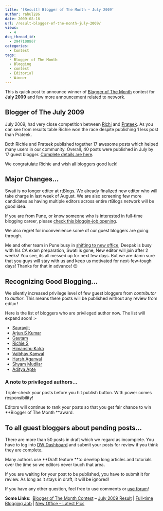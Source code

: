 ```yaml
---
title: '[Result] Blogger of The Month – July 2009'
author: rahul286
date: 2009-08-16
url: /result-blogger-of-the-month-july-2009/
views:
  - 4
dsq_thread_id:
  - 2947100867
categories:
  - Contest
tags:
  - Blogger of The Month
  - Blogging
  - contest
  - Editorial
  - Winner
---
```

This is quick post to announce winner of <a href="http://rtblogs.com/blogger-of-the-month/" onclick="_gaq.push(['_trackEvent', 'outbound-article', 'http://rtblogs.com/blogger-of-the-month/', 'Blogger of The Month']);" >Blogger of The Month</a> contest for **July 2009** and few more announcement related to network.

## Blogger of The July 2009

July 2009, had very close competition between [Richi][1] and [Prateek][2]. As you can see from results table Richie won the race despite publishing 1 less post than Prateek.

Both Richie and Prateek published together 17 awesome posts which helped many users in our community. Overall, 40 posts were published in July by 17 guest blogger. <a href="http://spreadsheets.google.com/pub?key=tRKFo20GpGBF1PJuWvuGohA&output=html" onclick="_gaq.push(['_trackEvent', 'outbound-article', 'http://spreadsheets.google.com/pub?key=tRKFo20GpGBF1PJuWvuGohA&output=html', 'Complete details are here']);" >Complete details are here</a>.

We congratulate Richie and wish all bloggers good luck!

## Major Changes&#8230;

Swati is no longer editor at rtBlogs. We already finalized new editor who will take charge in last week of August. We are also screening few more candidates as having multiple editors across entire rtBlogs network will be good idea.

If you are from Pune, or know someone who is interested in full-time blogging career, please <a href="http://rtcamp.com/careers/view-09-ft-be-01/" onclick="_gaq.push(['_trackEvent', 'outbound-article', 'http://rtcamp.com/careers/view-09-ft-be-01/', 'check this bloggin-job opening']);" >check this bloggin-job opening</a>.

We also regret for inconvenience some of our guest bloggers are going through.

Me and other team in Pune busy in <a href="http://blog.rtcamp.com/2009/08/13/our-still-under-construction-office…/" onclick="_gaq.push(['_trackEvent', 'outbound-article', 'http://blog.rtcamp.com/2009/08/13/our-still-under-construction-office…/', 'shifting to new office']);" >shifting to new office</a>, Deepak is busy with his CA exam preparation, Swati is gone, New editor will join after 2 weeks! You see, its all messed up for next few days. But we are damn sure that you guys will stay with us and keep us motivated for next-few-tough days! Thanks for that in advance! 😉

## Recognizing Good Blogging&#8230;

We silently increased privilege level of few guest bloggers from *contributor* to *author*. This means there posts will be published without any review from editor!

Here is the list of bloggers who are privileged author now. The list will expand soon! <img src="http://devilsworkshop.org/wp-includes/images/smilies/simple-smile.png" alt=":-)" class="wp-smiley" style="height: 1em; max-height: 1em;" />

  * [Sauravjit][3]
  * [Arjun S Kumar][4]
  * [Gautam][5]
  * [Richie S][6]
  * [Himanshu Kalra][7]
  * [Vaibhav Kanwal][8]
  * [Harsh Agarwal][9]
  * [Shyam Mudliar][10]
  * [Aditya Apte][11]

### A note to privileged authors&#8230;

Triple-check your posts before you hit publish button. With power comes responsibility!

Editors will continue to rank your posts so that you get fair chance to win **Blogger of The Month **award.

## To all guest bloggers about pending posts&#8230;

There are more than 50 posts in draft which we regard as incomplete. You have to log into [DW Dashboard][12] and submit your posts for review if you think they are complete.

Many authors use **Draft feature **to develop long articles and tutorials over the time so we editors never touch that area.

If you are waiting for your post to be published, you have to submit it for review. As long as it stays in draft, it will be ignored!

If you have any other question, feel free to use comments or [use forum][13]!

**Some Links**:  <a href="http://rtblogs.com/blogger-of-the-month/" onclick="_gaq.push(['_trackEvent', 'outbound-article', 'http://rtblogs.com/blogger-of-the-month/', 'Blogger of The Month Contest']);" >Blogger of The Month Contest</a> &#8211; <a href="http://spreadsheets.google.com/pub?key=tRKFo20GpGBF1PJuWvuGohA&amp;output=html" onclick="_gaq.push(['_trackEvent', 'outbound-article', 'http://spreadsheets.google.com/pub?key=tRKFo20GpGBF1PJuWvuGohA&output=html', 'July 2009 Result']);" >July 2009 Result</a> | <a href="http://rtcamp.com/careers/view-09-ft-be-01/" onclick="_gaq.push(['_trackEvent', 'outbound-article', 'http://rtcamp.com/careers/view-09-ft-be-01/', 'Full-time Blogging Job']);" >Full-time Blogging Job</a> | <a href="http://blog.rtcamp.com/2009/08/13/our-still-under-construction-office…/" onclick="_gaq.push(['_trackEvent', 'outbound-article', 'http://blog.rtcamp.com/2009/08/13/our-still-under-construction-office…/', 'New Office &#8211; Latest Pics']);" >New Office &#8211; Latest Pics</a>

 [1]: http://devilsworkshop.org/author/richiesajan/
 [2]: http://devilsworkshop.org/author/prateekkk/
 [3]: http://devilsworkshop.org/author/sauravjit
 [4]: http://devilsworkshop.org/author/arjunskumar47/
 [5]: http://devilsworkshop.org/author/gautam
 [6]: http://devilsworkshop.org/author/richiesajan
 [7]: http://devilsworkshop.org/author/himanshukalra1995
 [8]: http://devilsworkshop.org/author/vaibhavkanwal
 [9]: http://devilsworkshop.org/author/denharsh/
 [10]: http://devilsworkshop.org/author/shyamb17/
 [11]: http://devilsworkshop.org/author/adityaapte2001/
 [12]: http://devilsworkshop.org/wp-admin/
 [13]: http://devilsworkshop.org/forum/
